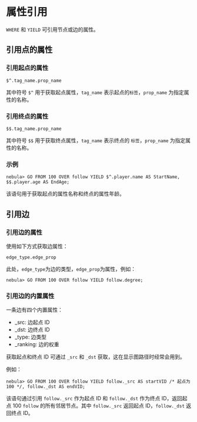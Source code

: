 # 属性引用

`WHERE` 和 `YIELD` 可引用节点或边的属性。

## 引用点的属性

### 引用起点的属性

```ngql
$^.tag_name.prop_name
```

其中符号 `$^` 用于获取起点属性，`tag_name` 表示起点的`标签`，`prop_name` 为指定属性的名称。

### 引用终点的属性

```ngql
$$.tag_name.prop_name
```

其中符号 `$$` 用于获取终点属性，`tag_name` 表示终点的 `标签`，`prop_name` 为指定属性的名称。

### 示例

```ngql
nebula> GO FROM 100 OVER follow YIELD $^.player.name AS StartName, $$.player.age AS EndAge;
```

该语句用于获取起点的属性名称和终点的属性年龄。

## 引用边

### 引用边的属性

使用如下方式获取边属性：

```ngql
edge_type.edge_prop
```

此处，`edge_type`为边的类型，`edge_prop`为属性，例如：

```ngql
nebula> GO FROM 100 OVER follow YIELD follow.degree;
```

### 引用边的内置属性

一条边有四个内置属性：

- _src: 边起点 ID
- _dst: 边终点 ID
- _type: 边类型
- _ranking: 边的权重

获取起点和终点 ID 可通过 `_src` 和 `_dst` 获取，这在显示图路径时经常会用到。

例如：

```ngql
nebula> GO FROM 100 OVER follow YIELD follow._src AS startVID /* 起点为100 */, follow._dst AS endVID;
```

该语句通过引用 `follow._src` 作为起点 ID 和 `follow._dst` 作为终点 ID，返回起点 100 `follow` 的所有邻居节点。其中 `follow._src` 返回起点 ID，`follow._dst` 返回终点 ID。
